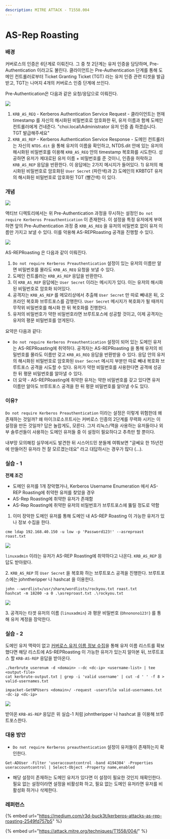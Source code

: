 ```yaml
---
description: MITRE ATTACK - T1558.004
---
```


# AS-Rep Roasting

### 배경

커버로스의 인증은 6단계로 이뤄진다. 그 중 첫 2단계는 유저 인증을 담당하며, Pre-Authentication 이라고도 불린다. 클라이언트는 Pre-Authentication 단계를 통해 도메인 컨트롤러로부터 Ticket Granting Ticket (TGT) 라는 유저 인증 관련 티겟을 발급받고, TGT는 나머지 4개의 커버로스 인증 단계에 쓰인다.

Pre-Authentication은 다음과 같은 요청/응답으로 이뤄진다.

![](../../.gitbook/assets/krb-as-req-and-krb-as-rep.drawio\(1\).png)

1. `KRB_AS_REQ` - Kerberos Authentication Service Request - 클라이언트는 현재 timestamp 를 자신의 해시화된 비밀번호로 암호화한 뒤, 유저 이름과 함께 도메인 컨트롤러에게 건네준다. "choi.local\Administrator 유저 인증 좀 하겠습니다. TGT 발급해주세요"
2. `KRB_AS_REP` - Kerberos Authentication Service Response - 도메인 컨트롤러는 자신의 `NTDS.dit` 을 통해 유저의 이름을 확인하고, NTDS.dit 안에 있는 유저의 해시화된 비밀번호를 이용해 `KRB_AS_REQ` 안의 timestamp 복호화를 시도한다. 성공하면 유저가 제대로된 유저 이름 + 비밀번호를 준 것이니, 인증을 허락하고 `KRB_AS_REP` 응답을 반환한다. 이 응답에는 2가지 메시지가 들어있다. 1) 유저의 해시화된 비밀번호로 암호화된 `User Secret` (파란색)과 2) 도메인의 KRBTGT 유저의 해시화된 비밀번호로 암호화된 TGT (빨간색) 이 있다.

### 개념

![](<../../.gitbook/assets/image (60).png>)

액티브 디렉토리에서는 위 Pre-Authentication 과정을 무시하는 설정인 `Do not require Kerberos Preauthentication` 이 존재한다. 이 설정을 특정 유저에게 부여하면 앞의 Pre-Authentication 과정 중 `KRB_AS_REQ` 을 유저의 비밀번호 없이 유저 이름만 가지고 보낼 수 있다. 이를 악용해 AS-REPRoasting 공격을 진행할 수 있다.

![](../../.gitbook/assets/as-rep-roasting.drawio.png)

AS-REPRoasting 은 다음과 같이 이뤄진다.

1. `Do not require Kerberos Preauthentication` 설정이 있는 유저의 이름만 알면 비밀번호를 몰라도 `KRB_AS_REQ` 요청을 보낼 수 있다.
2. 도메인 컨트롤러는 `KRB_AS_REP` 응답을 반환한다.
3. 이 `KRB_AS_REP` 응답에는 `User Secret` 이라는 메시지가 있다. 이는 유저의 해시화된 비밀번호로 암호화 되어있다.
4. 공격자는 `KRB_AS_REP` 를 메모리상에서 추출해 `User Secret` 만 따로 빼내온 뒤, 오프라인 복호화 브루트포스를 감행한다. `User Secret` 메시지가 복호화가 될 때까지 무작위 비밀번호를 해시화 한 뒤 복호화를 진행한다.
5. 유저의 비밀번호가 약한 비밀번호라면 브루트포스에 성공할 것이고, 이제 공격자는 유저의 평문 비밀번호를 얻게된다.

요약은 다음과 같다:

* `Do not require Kerberos Preauthentication` 설정이 되어 있는 도메인 유저는 AS-REPRoasting에 취약하다. 공격자는 AS-REPRoasting 을 통해 유저의 비밀번호를 몰라도 이름만 갖고 `KRB_AS_REQ` 응답을 반환받을 수 있다. 응답 안의 유저의 해시화된 비밀번호로 암호화된 `User Secret` 메시지 부분만 따로 빼내 복호화 브루트포스 공격을 시도할 수 있다. 유저가 약한 비밀번호를 사용한다면 공격에 성공한 뒤 평문 비밀번호를 알아낼 수 있다.
* 더 요약 - AS-REPRoasting에 취약한 유저는 약한 비밀번호를 갖고 있다면 유저 이름만 알아도 브루트포스 공격을 한 뒤 평문 비밀번호를 알아낼 수도 있다.

### 이유?

`Do not require Kerberos Preauthentication` 이라는 설정은 이렇게 위험한데 왜 존재하는 것일까? 왜 마이크로소프트사는 커버로스 인증의 2단계를 무력화 시키는 이 설정을 만든 것일까? 답은 놀랍게도, 모른다. 그저 리눅스/맥을 사용하는 유저들이나 외부 솔루션들이 사용하는 도메인 유저들 중 이 설정이 필요하다고 추측만 할 뿐이다.

내부망 모의해킹 실무에서도 발견한 뒤 시스어드민 분들께 여쭤보면 "글쎄요 한 15년전에 만들어진 유저라 전 잘 모르겠는데요" 라고 대답하시는 경우가 많다 (...).

### 실습 - 1

**전제 조건**

* 도메인 유저를 1개 장악했거나, Kerberos Username Enumeration 에서 AS-REP Roasting에 취약한 유저를 찾았을 경우
* AS-Rep Roasting에 취약한 유저가 존재함
* AS-Rep Roasting에 취약한 유저의 비밀번호가 브루트포스에 뚫릴 정도로 약함

1. 이미 장악한 도메인 유저를 통해 도메인 내 AS-REP Roasting 이 가능한 유저가 있나 정보 수집을 한다.

```
cme ldap 192.168.40.150 -u low -p 'Password123!' --asreproast roast.txt
```

![](<../../.gitbook/assets/image (53).png>)

`linuxadmin` 이라는 유저가 AS-REP Roasting에 취약하다고 나온다. `KRB_AS_REP` 응답도 받아왔다.

2\. `KRB_AS_REP` 의 `User Secret` 을 복호화 하는 브루트포스 공격을 진행한다. 브루트포스에는 johntheripper 나 hashcat 을 이용한다.

```
john --wordlist=/usr/share/wordlists/rockyou.txt roast.txt
hashcat -m 18200 -a 0 .\asreproast.txt .\rockyou.txt
```

![](<../../.gitbook/assets/image (140).png>)

3\. 공격자는 타겟 유저의 이름 (`linuxadmin`) 과 평문 비밀번호 (`Ohnonono123!`) 를 통해 유저 계정을 장악한다.

### 실습 - 2

도메인 유저 맥락이 없고 [커버로스 유저 이름 정보 수집](../../enumeration/kerberos-username-enumeration.md)을 통해 유저 이름 리스트를 확보했다면 해당 리스트에 AS-REPRoasting 이 가능한 유저가 있는지 알아본 뒤, 브루트포스 할 `KRB-AS-REP` 응답을 받아온다.

```
./kerbrute userenum -d <domain> --dc <dc-ip> <username-list> | tee <output-file>
cat kerbrute-output.txt | grep -i 'valid username' | cut -d ' ' -f 8 > valid-usernames.txt

impacket-GetNPUsers <domain>/ -request -usersfile valid-usernames.txt  -dc-ip <dc-ip>
```

![](<../../.gitbook/assets/image (42).png>)

받아온 `KRB-AS-REP` 응답은 위 실습-1 처럼 johntheripper 나 hashcat 을 이용해 브루트포스한다.

### 대응 방안

* `Do not require Kerberos preauthentication` 설정이 유저들이 존재하는지 확인한다.

```
Get-ADUser -Filter 'useraccountcontrol -band 4194304' -Properties useraccountcontrol | Select-Object -Property name,enabled
```

* 해당 설정이 존재하는 도메인 유저가 있다면 이 설정이 필요한 것인지 재확인한다. 필요 없는 설정이라면 설정을 비활성화 하고, 필요 없는 도메인 유저라면 유저를 비활성화 하거나 삭제한다.

### 레퍼런스

{% embed url="https://medium.com/r3d-buck3t/kerberos-attacks-as-rep-roasting-2549fd757b5" %}

{% embed url="https://attack.mitre.org/techniques/T1558/004/" %}
